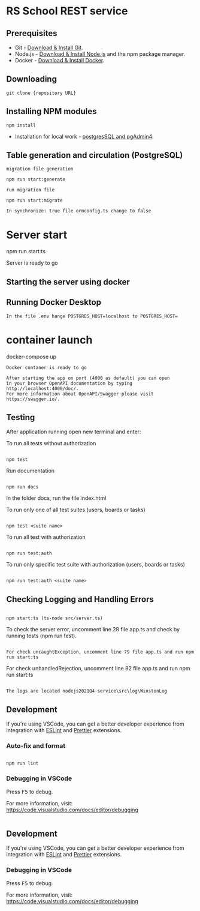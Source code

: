 # RS School REST service

## Prerequisites

- Git - [Download & Install Git](https://git-scm.com/downloads).
- Node.js - [Download & Install Node.js](https://nodejs.org/en/download/) and the npm package manager.
- Docker - [Download & Install Docker](https://docker.com).

## Downloading

```
git clone {repository URL}
```

## Installing NPM modules

```
npm install
```

- Installation for local work - [postgresSQL and pgAdmin4](https://www.postgresql.org/).

## Table generation and circulation (PostgreSQL)

```
migration file generation

npm run start:generate
```

```
run migration file

npm run start:migrate
```

```
In synchronize: true file ormconfig.ts change to false
```

# Server start

npm run start:ts

Server is ready to go

## Starting the server using docker

## Running Docker Desktop

```
In the file .env hange POSTGRES_HOST=localhost to POSTGRES_HOST=
```

# container launch

docker-compose up

```
Docker contaner is ready to go

After starting the app on port (4000 as default) you can open
in your browser OpenAPI documentation by typing http://localhost:4000/doc/.
For more information about OpenAPI/Swagger please visit https://swagger.io/.
```

## Testing

After application running open new terminal and enter:

To run all tests without authorization

```

npm test

```

Run documentation

```

npm run docs

```

In the folder docs, run the file index.html

To run only one of all test suites (users, boards or tasks)

```

npm test <suite name>

```

To run all test with authorization

```

npm run test:auth

```

To run only specific test suite with authorization (users, boards or tasks)

```

npm run test:auth <suite name>

```

## Checking Logging and Handling Errors

```

npm start:ts (ts-node src/server.ts)

```

To check the server error, uncomment line 28 file app.ts and check by running tests (npm run test).

```

For check uncaughtException, uncomment line 79 file app.ts and run npm run start:ts

```

For check unhandledRejection, uncomment line 82 file app.ts and run npm run start:ts

```

The logs are located nodejs2021Q4-service\src\log\WinstonLog

```

## Development

If you're using VSCode, you can get a better developer experience from integration with [ESLint](https://marketplace.visualstudio.com/items?itemName=dbaeumer.vscode-eslint) and [Prettier](https://marketplace.visualstudio.com/items?itemName=esbenp.prettier-vscode) extensions.

### Auto-fix and format

```

npm run lint

```

### Debugging in VSCode

Press <kbd>F5</kbd> to debug.

For more information, visit: https://code.visualstudio.com/docs/editor/debugging

```

```

## Development

If you're using VSCode, you can get a better developer experience from integration with [ESLint](https://marketplace.visualstudio.com/items?itemName=dbaeumer.vscode-eslint) and [Prettier](https://marketplace.visualstudio.com/items?itemName=esbenp.prettier-vscode) extensions.

### Debugging in VSCode

Press <kbd>F5</kbd> to debug.

For more information, visit: https://code.visualstudio.com/docs/editor/debugging

```

```

```

```

```

```
